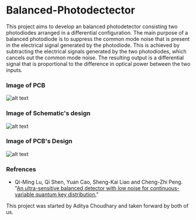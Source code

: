 # Balanced-Photodectector
This project aims to develop an balanced photodetector consisting two photodiodes arranged in a differential configuration. The main purpose of a balanced photodiode is to suppress the common mode noise that is present in the electrical signal generated by the photodiode. This is achieved by subtracting the electrical signals generated by the two photodiodes, which cancels out the common mode noise. The resulting output is a differential signal that is proportional to the difference in optical power between the two inputs.

### Image of PCB
![alt text](pic2.jpeg)
### Image of Schematic's design
![alt text](sch.png)
### Image of PCB's Design
![alt text](pcb2.png)

### Refrences
<ul>
  <li> Qi-Ming Lu, Qi Shen, Yuan Cao, Sheng-Kai Liao and Cheng-Zhi Peng. "<a href="https://arxiv.org/pdf/1806.03394.pdf">An ultra-sensitive balanced detector with low noise
for continuous-variable quantum key distribution.</a>"</li>
</ul>

This project was started by Aditya Choudhary and taken forward by both of us.
